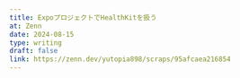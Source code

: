 ```yaml
---
title: ExpoプロジェクトでHealthKitを扱う
at: Zenn
date: 2024-08-15
type: writing
draft: false
link: https://zenn.dev/yutopia898/scraps/95afcaea216854
---
```

